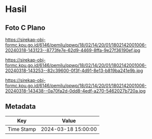 # Hasil

## Foto C Plano

https://sirekap-obj-formc.kpu.go.id/6146/pemilu/ppwp/18/02/14/20/01/1802142001006-20240318-143123--8773fe7e-62d9-4469-8ffa-9e27f36190ef.jpg

https://sirekap-obj-formc.kpu.go.id/6146/pemilu/ppwp/18/02/14/20/01/1802142001006-20240318-143253--82c39600-0f3f-4d91-8e13-b819ba241e9b.jpg

https://sirekap-obj-formc.kpu.go.id/6146/pemilu/ppwp/18/02/14/20/01/1802142001006-20240318-143438--0a70fa2d-0dd8-4edf-a270-5462027b720a.jpg


## Metadata

| Key        | Value               |
| ---------- | ------------------- |
| Time Stamp | 2024-03-18 15:00:00 |



